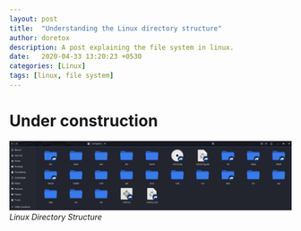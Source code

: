 ```yaml
---
layout: post
title:  "Understanding the Linux directory structure"
author: doretox
description: A post explaining the file system in linux.
date:   2020-04-33 13:20:23 +0530
categories: [Linux]
tags: [linux, file system]
---
```

# Under construction

![Linux Directory Structure](/assets/img/linux-file-system/folders.jpg)
*Linux Directory Structure*